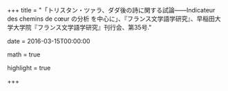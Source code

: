 +++
title = "「トリスタン・ツァラ、ダダ後の詩に関する試論――Indicateur des chemins de cœur の分析 を中心に」、『フランス文学語学研究』、早稲田大学大学院『フランス文学語学研究』刊行会、第35号."

date = 2016-03-15T00:00:00

math = true

highlight = true

+++
